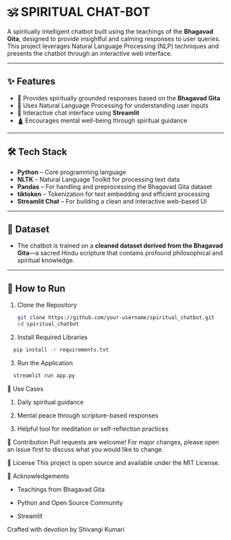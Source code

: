 # 🕉️ SPIRITUAL CHAT-BOT

A spiritually intelligent chatbot built using the teachings of the **Bhagavad Gita**, designed to provide insightful and calming responses to user queries. This project leverages Natural Language Processing (NLP) techniques and presents the chatbot through an interactive web interface.

---

## ✨ Features

- 📖 Provides spiritually grounded responses based on the **Bhagavad Gita**
- 🧠 Uses Natural Language Processing for understanding user inputs
- 💬 Interactive chat interface using **Streamlit**
- 🛕 Encourages mental well-being through spiritual guidance

---

## 🛠️ Tech Stack

- **Python** – Core programming language
- **NLTK** – Natural Language Toolkit for processing text data
- **Pandas** – For handling and preprocessing the Bhagavad Gita dataset
- **tiktoken** – Tokenization for text embedding and efficient processing
- **Streamlit Chat** – For building a clean and interactive web-based UI

---

## 📂 Dataset

- The chatbot is trained on a **cleaned dataset derived from the Bhagavad Gita**—a sacred Hindu scripture that contains profound philosophical and spiritual knowledge.

---

## 🚀 How to Run

1. Clone the Repository
   ```bash
   git clone https://github.com/your-username/spiritual_chatbot.git
   cd spiritual_chatbot

   ```
2. Install Required Libraries

```bash
  pip install -r requirements.txt

```
3. Run the Application

```bash
  streamlit run app.py

```

🎯 Use Cases
1. Daily spiritual guidance

2. Mental peace through scripture-based responses

3. Helpful tool for meditation or self-reflection practices

🤍 Contribution
Pull requests are welcome! For major changes, please open an issue first to discuss what you would like to change.

📃 License
This project is open source and available under the MIT License.

🙏 Acknowledgements
- Teachings from Bhagavad Gita

- Python and Open Source Community

- Streamlit

Crafted with devotion by Shivangi Kumari

